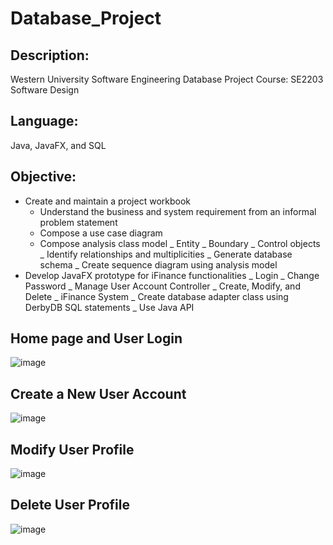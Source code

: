 # Database_Project
## Description:
Western University Software Engineering Database Project
Course: SE2203 Software Design

## Language:
Java, JavaFX, and SQL

## Objective:
- Create and maintain a project workbook
  - Understand the business and system requirement from an informal problem statement
  - Compose a use case diagram
  - Compose analysis class model
    _ Entity
    _ Boundary
    _ Control objects
    _ Identify relationships and multiplicities
  _ Generate database schema
  _ Create sequence diagram using analysis model 
- Develop JavaFX prototype for iFinance functionalities
  _ Login
  _ Change Password
  _ Manage User Account Controller
    _ Create, Modify, and Delete
  _ iFinance System
  _ Create database adapter class using DerbyDB SQL statements
    _ Use Java API

## Home page and User Login
![image](https://github.com/DasolLim/Database_Project/assets/92288227/be1f38ae-1f25-458c-ab8a-048cf7cc64a7)

## Create a New User Account
![image](https://github.com/DasolLim/Database_Project/assets/92288227/edba2ef9-571a-4cf3-b039-e549b91e64be)

## Modify User Profile
![image](https://github.com/DasolLim/Database_Project/assets/92288227/cbab19c7-d52b-46a1-a1c9-43ec2e5e308f)

## Delete User Profile
![image](https://github.com/DasolLim/Database_Project/assets/92288227/fbc1cfb6-7339-4bc1-b623-a10197806249)
